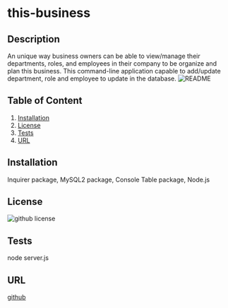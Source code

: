# this-business
## Description 
An unique way business owners can be able to view/manage their departments, roles, and employees in their company to be organize and plan this business. This command-line application capable to add/update department, role and employee to update in the database. 
  ![README](businessgif.gif)
   ## Table of Content
  1. [Installation](#installation)
  2. [License](#license)
  3. [Tests](#tests)
  4. [URL](#URL)
  ## Installation 
   Inquirer package,
   MySQL2 package,
   Console Table package,
   Node.js 
  ## License 
  ![github license](https://img.shields.io/badge/license-ISC-blue.svg)
  ## Tests
   node server.js
  ## URL
  [github](https://github.com/Champion113/this-business)
  
 